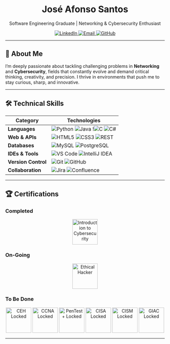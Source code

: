 <!--
Fonners/Fonners is a ✨ special ✨ repository because its `README.md` (this file) appears on your GitHub profile.
-->

<div align="center">
  <h1>José Afonso Santos</h1>
  <p>Software Engineering Graduate | Networking & Cybersecurity Enthusiast</p>
  <p>
    <a href="https://www.linkedin.com/in/jos%C3%A9-afonso-calheiros-cruz-528a71226/" target="_blank">
      <img src="https://img.shields.io/badge/LinkedIn-0A66C2?style=for-the-badge&logo=linkedin&logoColor=white" alt="LinkedIn" />
    </a>
    <a href="mailto:zeafonso2004@gmail.com">
      <img src="https://img.shields.io/badge/Email-D14836?style=for-the-badge&logo=gmail&logoColor=white" alt="Email" />
    </a>
    <a href="https://github.com/Fonners" target="_blank">
      <img src="https://img.shields.io/badge/GitHub-181717?style=for-the-badge&logo=github&logoColor=white" alt="GitHub" />
    </a>
  </p>
</div>

---

## 🚀 About Me

I’m deeply passionate about tackling challenging problems in **Networking** and **Cybersecurity**, fields that constantly evolve and demand critical thinking, creativity, and precision. I thrive in environments that push me to stay curious, sharp, and innovative.

---

## 🛠️ Technical Skills

| Category              | Technologies                                              |
|-----------------------|-----------------------------------------------------------|
| **Languages**         | ![Python](https://img.shields.io/badge/Python-3776AB?logo=python&logoColor=white&logoWidth=30) ![Java](https://img.shields.io/badge/Java-007396?logo=java&logoColor=white&logoWidth=30) !![C](https://img.shields.io/badge/C-C7290A?logo=C&logoColor=white&logoWidth=30) ![C#](https://img.shields.io/badge/C%23-239120?style=flat-square&logo=c-#&logoColor=white) |
| **Web & APIs**        | ![HTML5](https://img.shields.io/badge/HTML5-E34F26?logo=html5&logoColor=white&style=flat-square) ![CSS3](https://img.shields.io/badge/CSS3-1572B6?logo=css3&logoColor=white&style=flat-square) ![REST](https://img.shields.io/badge/REST-API?logo=rest&logoColor=black&style=flat-square) |
| **Databases**         | ![MySQL](https://img.shields.io/badge/MySQL-4479A1?logo=mysql&logoColor=white&style=flat-square) ![PostgreSQL](https://img.shields.io/badge/PostgreSQL-336791?logo=postgresql&logoColor=white&style=flat-square) |
| **IDEs & Tools**      | ![VS Code](https://img.shields.io/badge/VS%20Code-007ACC?logo=visual-studio-code&logoColor=white&style=flat-square) ![IntelliJ IDEA](https://img.shields.io/badge/IntelliJ%20IDEA-000000?logo=intellijidea&logoColor=white&style=flat-square) |
| **Version Control**   | ![Git](https://img.shields.io/badge/Git-F05032?logo=git&logoColor=white&style=flat-square) ![GitHub](https://img.shields.io/badge/GitHub-181717?logo=github&logoColor=white&style=flat-square) |
| **Collaboration**     | ![Jira](https://img.shields.io/badge/Jira-0052CC?logo=jira&logoColor=white&style=flat-square) ![Confluence](https://img.shields.io/badge/Confluence-172B4D?logo=confluence&logoColor=white&style=flat-square) |

---

## 🏆 Certifications
### Completed
<p align="center">
  <!-- Completed -->
  <img src="https://images.credly.com/images/af8c6b4e-fc31-47c4-8dcb-eb7a2065dc5b/I2CS__1_.png" alt="Introduction to Cybersecurity" width="80" />
</p>

### On-Going
<p align="center">
  <!-- In Progress -->
  <img src="https://github.com/user-attachments/assets/ffa4e11c-1f08-430d-a481-54af9e642029" alt="Ethical Hacker" width="80" style="opacity: 1;" title="In Progress" />
</p>

### To Be Done
<p align="center">
  <!-- Locked/Upcoming -->
  <img src="https://img.shields.io/badge/CEH-Locked-grey?style=flat-square" alt="CEH Locked" width="80" />
  <img src="https://img.shields.io/badge/CCNA-Locked-grey?style=flat-square" alt="CCNA Locked" width="80" />
  <img src="https://img.shields.io/badge/PenTest%2B-Locked-grey?style=flat-square" alt="PenTest+ Locked" width="80" />
  <img src="https://img.shields.io/badge/CISA-Locked-grey?style=flat-square" alt="CISA Locked" width="80" />
  <img src="https://img.shields.io/badge/CISM-Locked-grey?style=flat-square" alt="CISM Locked" width="80" />
  <img src="https://img.shields.io/badge/GIAC-Locked-grey?style=flat-square" alt="GIAC Locked" width="80" />
</p>

---
<!-- End of Profile README -->
<!--
Fonners/Fonners is a ✨ special ✨ repository because its `README.md` (this file) appears on your GitHub profile.
-->

